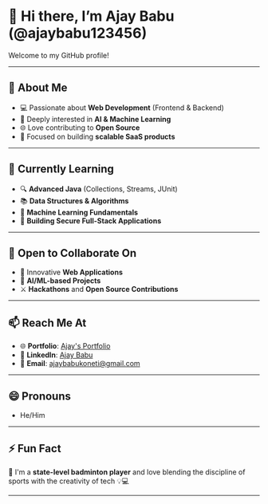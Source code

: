 # 👋 Hi there, I’m Ajay Babu (@ajaybabu123456)

Welcome to my GitHub profile!

---

## 👀 About Me

- 💻 Passionate about **Web Development** (Frontend & Backend)
- 🤖 Deeply interested in **AI & Machine Learning**
- 🌐 Love contributing to **Open Source**
- 🚀 Focused on building **scalable SaaS products**

---

## 🌱 Currently Learning

- 🔍 **Advanced Java** (Collections, Streams, JUnit)
- 📚 **Data Structures & Algorithms**
- 🤖 **Machine Learning Fundamentals**
- 🔐 **Building Secure Full-Stack Applications**

---

## 💞️ Open to Collaborate On

- 🧩 Innovative **Web Applications**
- 🤝 **AI/ML-based Projects**
- ⚔️ **Hackathons** and **Open Source Contributions**

---

## 📫 Reach Me At

- 🌐 **Portfolio**: [Ajay's Portfolio](https://portfolio2-git-main-ajays-projects-39c33b11.vercel.app/)  
- 💼 **LinkedIn**: [Ajay Babu](www.linkedin.com/in/koneti-ajay-babu-69795b28a)  
- 📧 **Email**: ajaybabukoneti@gmail.com

---

## 😄 Pronouns

- He/Him

---

## ⚡ Fun Fact

🏸 I'm a **state-level badminton player** and love blending the discipline of sports with the creativity of tech 💡💻

---

<!---
ajaybabu123456/ajaybabu123456 is a ✨ special ✨ repository because its `README.md` (this file) appears on your GitHub profile.
You can click the Preview link to take a look at your changes.
--->
